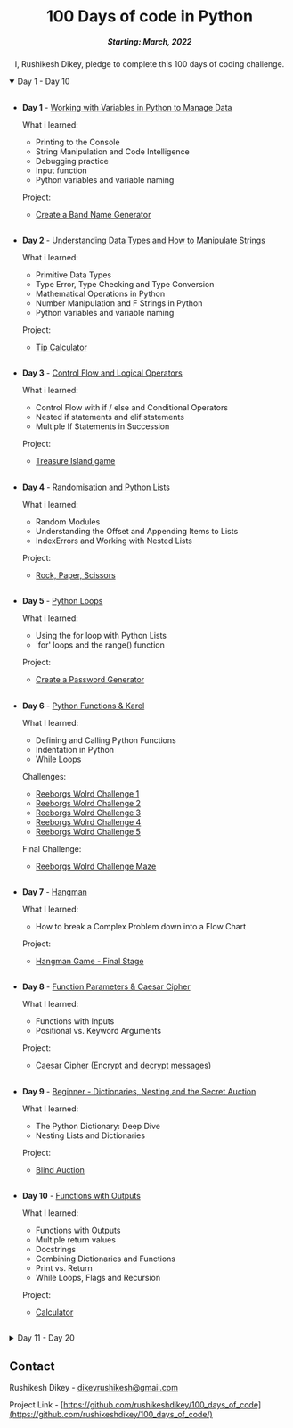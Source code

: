 <h1 align="center"> 
100 Days of code in Python
</h1>
<h5 align="center">
Starting: March, 2022
</h5>

<p align="center">
I, Rushikesh Dikey, pledge to complete this 100 days of coding challenge.
</p>

<details open="open">
    <summary>Day 1 - Day 10</summary>
    
##
- <b>Day 1</b> - [Working with Variables in Python to Manage Data](https://github.com/rushikeshdikey/100_days_of_code/tree/master/day_01)

    What i learned:
    - Printing to the Console
    - String Manipulation and Code Intelligence
    - Debugging practice
    - Input function
    - Python variables and variable naming
    
    Project:
    - [Create a Band Name Generator](https://github.com/rushikeshdikey/100_days_of_code/tree/master/day_01)
##
- <b>Day 2</b> - [Understanding Data Types and How to Manipulate Strings](https://github.com/rushikeshdikey/100_days_of_code/tree/master/day_02)

    What i learned:
    - Primitive Data Types
    - Type Error, Type Checking and Type Conversion
    - Mathematical Operations in Python
    - Number Manipulation and F Strings in Python
    - Python variables and variable naming

    Project:
    - [Tip Calculator](https://github.com/rushikeshdikey/100_days_of_code/tree/master/day_02)
##
- <b>Day 3</b> - [Control Flow and Logical Operators](https://github.com/rushikeshdikey/100_days_of_code/tree/master/day_03)

    What i learned:
    - Control Flow with if / else and Conditional Operators
    - Nested if statements and elif statements
    - Multiple If Statements in Succession

    Project:
    - [Treasure Island game](https://github.com/rushikeshdikey/100_days_of_code/tree/master/day_03)
##
- <b>Day 4</b> - [Randomisation and Python Lists](https://github.com/rushikeshdikey/100_days_of_code/tree/master/day_04)

    What i learned:
    - Random Modules
    - Understanding the Offset and Appending Items to Lists
    - IndexErrors and Working with Nested Lists

    Project:
    - [Rock, Paper, Scissors](https://github.com/rushikeshdikey/100_days_of_code/tree/master/day_04)
##
- <b>Day 5</b> - [Python Loops](https://github.com/rushikeshdikey/100_days_of_code/tree/master/day_05)

    What i learned:
    - Using the for loop with Python Lists
    - 'for' loops and the range() function

    Project:
    - [Create a Password Generator](https://github.com/rushikeshdikey/100_days_of_code/tree/master/day_05)
##
- <b>Day 6</b> - [Python Functions & Karel](https://github.com/rushikeshdikey/100_days_of_code/tree/master/day_06)

    What I learned:
    - Defining and Calling Python Functions
    - Indentation in Python
    - While Loops

    Challenges:
    - [Reeborgs Wolrd Challenge 1](https://lnkd.in/gMVk8VDA)
    - [Reeborgs Wolrd Challenge 2](https://lnkd.in/ggaN6aVb)
    - [Reeborgs Wolrd Challenge 3](https://lnkd.in/gJ5uVR3q)
    - [Reeborgs Wolrd Challenge 4](https://lnkd.in/g4Y3ED3H)
    - [Reeborgs Wolrd Challenge 5](https://lnkd.in/gJY5jB8h)
    
    Final Challenge:
    - [Reeborgs Wolrd Challenge Maze](https://github.com/rushikeshdikey/100_days_of_code/tree/master/day_06)
##
- <b>Day 7</b> - [Hangman](https://github.com/rushikeshdikey/100_days_of_code/tree/master/day_07)

    What I learned:
    - How to break a Complex Problem down into a Flow Chart
    
    Project:
    - [Hangman Game - Final Stage](https://github.com/rushikeshdikey/100_days_of_code/tree/master/day_07)
##
- <b>Day 8</b> - [Function Parameters & Caesar Cipher](https://github.com/rushikeshdikey/100_days_of_code/tree/master/day_08)

    What I learned:
    - Functions with Inputs
    - Positional vs. Keyword Arguments
    
    Project:
    - [Caesar Cipher (Encrypt and decrypt messages)](https://github.com/rushikeshdikey/100_days_of_code/tree/master/day_08)
##
- <b>Day 9</b> - [Beginner - Dictionaries, Nesting and the Secret Auction](https://github.com/rushikeshdikey/100_days_of_code/tree/master/day_09)

    What I learned:
    - The Python Dictionary: Deep Dive
    - Nesting Lists and Dictionaries

    Project:
    - [Blind Auction](https://github.com/rushikeshdikey/100_days_of_code/tree/master/day_09)
##
- <b>Day 10</b> - [Functions with Outputs](https://github.com/rushikeshdikey/100_days_of_code/tree/master/day_10)

    What I learned:
    - Functions with Outputs
    - Multiple return values
    - Docstrings
    - Combining Dictionaries and Functions
    - Print vs. Return
    - While Loops, Flags and Recursion

    Project:
    - [Calculator](https://github.com/rushikeshdikey/100_days_of_code/tree/master/day_10)
##
</details>
<details>
    <summary>Day 11 - Day 20</summary>

##
- <b>Day 11</b> - [The Blackjack Capstone Project](https://github.com/rushikeshdikey/100_days_of_code/tree/master/day_11)

    Capstone Project:
    - [Blackjack](https://github.com/rushikeshdikey/100_days_of_code/tree/master/day_11)
##
- <b>Day 12</b> - [Scope & Number Guessing Game](https://github.com/rushikeshdikey/100_days_of_code/day_0112)

    What I learned:
    - Namespaces: Local vs. Global Scope
    - Does Python Have Block Scope?
    - How to Modify a Global Variable
    - Python Constants and Global Scope

    Project:
    - [Guess the Number](https://github.com/rushikeshdikey/100_days_of_code/tree/master/day_12)
##
- <b>Day 13</b> - [Debugging: How to Find and Fix Errors in your Code](https://github.com/rushikeshdikey/100_days_of_code/tree/master/day_13)

    What I learned:
    - Describe the Problem
    - Reproduce the Bug
    - Play Computer and Evaluate Each Line
    - Fix Errors and Watch for Red Underlines
    - Squash bugs with a print() Statement
    - Use a Debugger

    Debugging of Projects:
    - [Debugging Odd or Even](https://github.com/rushikeshdikey/100_days_of_code/tree/master/day_13)

    Tools user for Debugging:
    - [Python Tutor](https://pythontutor.com/)
    - [Thonny](https://thonny.org/)
##
- <b>Day 14</b> - [Higher Lower Game Project](https://github.com/rushikeshdikey/100_days_of_code/tree/master/day_14)

    Project:
    - [Higher Lower Game](https://github.com/rushikeshdikey/100_days_of_code/tree/master/day_14)
##
- <b>Day 15</b> - [Local Development Environment Setup & the Coffee Machine](https://github.com/rushikeshdikey/100_days_of_code/tree/master/day_15)

    What I learned:
    - Download and install Python Locally
    - Download and install PyCharm for Windows
    - PyCharm's Features
  
    Project:
    - [Coffee Machine](https://github.com/rushikeshdikey/100_days_of_code/tree/master/day_15)
##

- <b>Day 16</b> - [OPP Concept and Coffee machine using OOP's](https://github.com/rushikeshdikey/100_days_of_code/tree/master/day_16)

    What I learned:
    - Why and How OOP
    - How to use classes and objects
    - Constructing objects and accessing attributes
    - Modifying objects and calling methods
    - Adding Python packages
  
    Project:
    - [Coffee Machine using OOP](https://github.com/rushikeshdikey/100_days_of_code/tree/master/day_16)
##

- <b>Day 17</b> - [The Quiz project & OOP benefits](https://github.com/rushikeshdikey/100_days_of_code/tree/master/day_17)

    What I learned:
    - How to create your own Class in Python
    - Working with Attributes, Class Constructors and the __init__() functions
    - Adding methods to a Class
    - Benefits of OOP
  
    Project:
    - [Quiz-Game](https://github.com/rushikeshdikey/100_days_of_code/tree/master/day_17)
## 

- <b>Day 18</b> - [Turtle & Graphical User Interface(GUI)](https://github.com/rushikeshdikey/100_days_of_code/tree/master/day_17)

    What I learned:
    - About Turtle module
    - Importing module, Installing package
    - Generate random RGB
    - Extract RGB values image
  
    Project:
    - [Turtle-Project](https://github.com/rushikeshdikey/100_days_of_code/tree/master/day_18)
## 
</details>


<!-- CONTACT -->
## Contact

Rushikesh Dikey - dikeyrushikesh@gmail.com

Project Link - [https://github.com/rushikeshdikey/100_days_of_code](https://github.com/rushikeshdikey/100_days_of_code/)
